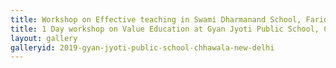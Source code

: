 ```yaml
---
title: Workshop on Effective teaching in Swami Dharmanand School, Faridabad
title: 1 Day workshop on Value Education at Gyan Jyoti Public School, Chhawala, New Delhi
layout: gallery
galleryid: 2019-gyan-jyoti-public-school-chhawala-new-delhi
---
```

